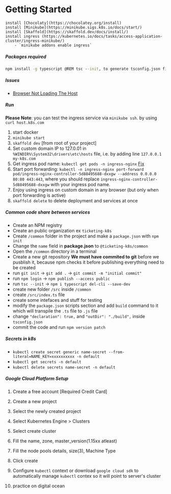 # Getting Started

```
install [Chocolaty](https://chocolatey.org/install)
install [Minikube](https://minikube.sigs.k8s.io/docs/start/)
install [Skaffold](https://skaffold.dev/docs/install/)
install ingress (https://kubernetes.io/docs/tasks/access-application-cluster/ingress-minikube/)
    - `minikube addons enable ingress`
```

##### Packages required

```cmd
npm install -g typescript @REM tsc --init, to generate tsconfig.json file in your project
```

##### Issues

- [Browser Not Loading The Host](https://stackoverflow.com/a/68966125)

##### Run

**Please Note**: you can test the ingress service via `minikube ssh`. by using `curl host.k8s.com`

1.  start docker
2.  `minikube start`
3.  `skaffold dev` [from root of your project]
4.  Set custom domain IP to 127.0.01 in `%WINDIR%\System32\drivers\etc\hosts` file, i.e. by adding line `127.0.0.1 my-k8s.com`
5.  Get ingress pod name: `kubectl get pods -n ingress-nginx` [Fix](https://kubernetes.io/docs/tasks/access-application-cluster/ingress-minikube/#enable-the-ingress-controller)
6.  Start port forwarding: `kubectl -n ingress-nginx port-forward pod/ingress-nginx-controller-5d88495688-dxxgw --address 0.0.0.0 80:80 443:443`, where you should replace `ingress-nginx-controller-5d88495688-dxxgw` with your ingress pod name.
7.  Enjoy using ingress on custom domain in any browser (but only when port forwarding is active)
8. `skaffold delete` to delete deployment and services at once

##### Common code share between services

- Create an NPM registry
- Create an public organization ex `ticketing-k8s`
- Create `/common` folder in the project and make a `package.json` with `npm init`
- Change the `name` field in **package.json** to `@ticketing-k8s/common`
- Open the `/common` directory in a terminal
- Create a new git repository **We must have commited to git** before we pusblish it, because npm checks it before publishing everything need to be created
- run `git init` -> `git add .` -> `git commit -m "initial commit"`
- run `npm login` -> `npm publish --access public`
- run `tsc --init` -> `npm i typescript del-cli --save-dev`
- create new folder `/src` inside `/common`
- create `/src/index.ts` file
- create some intefaces and stuff for testing
- modify the `package.json` scripts section and add `build` command to it which will transpile the `.ts` file to `.js` file
- change `"declaration": true,` and `"outDir": "./build",` inside `tsconfig.json`
- commit the code and run `npm version patch`

##### Secrets in k8s

- `kubectl create secret generic name-secret --from-literal=NAME_KEY=xxxxxxxxxx -n default`
- `kubectl get secrets -n default`
- `kubectl delete secrets name-secret -n default`

##### Google Cloud Platform Setup

1.  Create a free account [Required Credit Card]
2.  Create a new project
3.  Select the newly created project
4.  Select Kubernetes Engine > Clusters
5.  Select create cluster
6.  Fill the name, zone, master_version(1.15xx atleast)
7.  Fill the node pools details, size(3), Machine Type
8.  Click create

9.  Configure `kubectl` context or download `google cloud sdk` to automatically manage `kubectl` contex so it will point to server's cluster
10. practice on digital ocean
